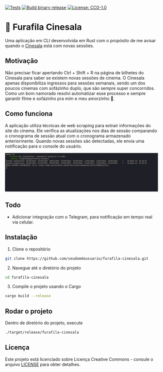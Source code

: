 [![Tests](https://github.com/guilchaves/furafila-cinesala/actions/workflows/tests.yml/badge.svg?branch=main)](https://github.com/guilchaves/furafila-cinesala/actions/workflows/tests.yml)
[![Build binary release](https://github.com/guilchaves/furafila-cinesala/actions/workflows/release.yml/badge.svg)](https://github.com/guilchaves/furafila-cinesala/actions/workflows/release.yml)
[![License: CC0-1.0](https://img.shields.io/badge/License-CC0_1.0-lightgrey.svg)](http://creativecommons.org/publicdomain/zero/1.0/)

# 🦀 Furafila Cinesala
Uma aplicação em CLI desenvolvida em Rust com o propósito de me avisar quando o [Cinesala](https://www.cinesala.com.br/) está com novas sessões.

## Motivação

Não precisar ficar apertando Ctrl + Shift + R na página de bilhetes do Cinesala para saber se existem novas sessões de cinema.
O Cinesala apenas disponibiliza ingressos para sessões semanais, sendo um dos poucos cinemas com sofázinho duplo, que são sempre super concorridos. Como um bom namorado resolvi automatizar esse processo e sempre garantir filme e sofázinho pra mim e meu amorzinho 🥰.

## Como funciona 

A aplicação utiliza técnicas de web scraping para extrair informações do site do cinema. Ele verifica as atualizações nos dias de sessão comparando o cronograma de sessão atual com o cronograma armazenado anteriormente.
Quando novas sessões são detectadas, ele envia uma notificação para o console do usuário.

![img](./cli.png)

## Todo

- Adicionar integração com o Telegram, para notificação em tempo real via celular.

## Instalação 

1. Clone o repositório
```bash
git clone https://github.com/seudomdeusuario/furafila-cinesala.git
```

2. Navegue até o diretório do projeto
```bash
cd furafila-cinesala
```

3. Compile o projeto usando o Cargo
```bash
cargo build --release
```

## Rodar o projeto

Dentro de diretório do projeto, execute
```bash
./target/release/furafila-cinesala
```

## Licença

Este projeto está licenciado sobre Licença Creative Commons - consule o arquivo [LICENSE](https://github.com/guilchaves/furafila-cinesala/blob/main/LICENSE) para obter detalhes.
